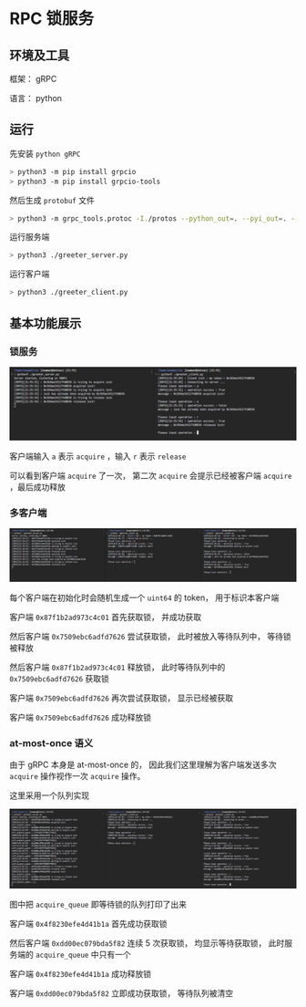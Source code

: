 # RPC 锁服务

## 环境及工具

框架： gRPC

语言： python

## 运行

先安装 `python gRPC`

```bash
> python3 -m pip install grpcio
> python3 -m pip install grpcio-tools
```

然后生成 `protobuf` 文件

```bash
> python3 -m grpc_tools.protoc -I./protos --python_out=. --pyi_out=. --grpc_python_out=. ./protos/locker.proto
```

运行服务端

```bash
> python3 ./greeter_server.py
```

运行客户端

```bash
> python3 ./greeter_client.py
```

## 基本功能展示

### 锁服务

![](images/grpc%20lock1.png)

客户端输入 `a` 表示 `acquire` ，输入 `r` 表示 `release`

可以看到客户端 `acquire` 了一次， 第二次 `acquire` 会提示已经被客户端 `acquire` ，最后成功释放

### 多客户端

![](images/grpc%20lock2.png)

每个客户端在初始化时会随机生成一个 `uint64` 的 token， 用于标识本客户端

客户端 `0x87f1b2ad973c4c01` 首先获取锁， 并成功获取

然后客户端 `0x7509ebc6adfd7626` 尝试获取锁， 此时被放入等待队列中， 等待锁被释放

然后客户端 `0x87f1b2ad973c4c01` 释放锁， 此时等待队列中的 `0x7509ebc6adfd7626` 获取锁

客户端 `0x7509ebc6adfd7626` 再次尝试获取锁， 显示已经被获取

客户端 `0x7509ebc6adfd7626` 成功释放锁


### at-most-once 语义

由于 gRPC 本身是 at-most-once 的， 因此我们这里理解为客户端发送多次  `acquire` 操作视作一次  `acquire` 操作。

这里采用一个队列实现

![](images/grpc%20lock3.png)

图中把 `acquire_queue` 即等待锁的队列打印了出来

客户端 `0x4f8230efe4d41b1a` 首先成功获取锁

然后客户端 `0xdd00ec079bda5f82` 连续 5 次获取锁， 均显示等待获取锁， 此时服务端的 `acquire_queue` 中只有一个

客户端 `0x4f8230efe4d41b1a` 成功释放锁

客户端 `0xdd00ec079bda5f82` 立即成功获取锁， 等待队列被清空